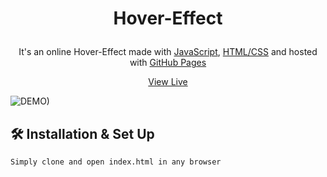 <h1 align="center">
  
Hover-Effect
</h1>
<p align="center">
  It's an online 
Hover-Effect made with <a href="https://www.javascript.com/" target="_blank">JavaScript</a>, <a href="https://www.geeksforgeeks.org/web-technology/html-css/" target="_blank">HTML/CSS</a> and hosted with <a href="https://www.github.com/" target="_blank">GitHub Pages</a>
</p>
<p align="center">
  <a href="https://asim1909.github.io/Hover-Effect/" target="_blank">View Live</a>
</p>

![DEMO)](https://user-images.githubusercontent.com/118390636/213660529-dff84522-44ff-46d9-bb85-bc5ddbdbeff5.png)


## 🛠 Installation & Set Up

```
Simply clone and open index.html in any browser
```


